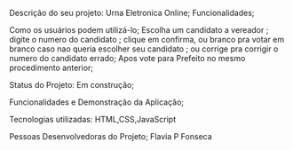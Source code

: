 Descrição do seu projeto:
Urna Eletronica Online;
Funcionalidades;

Como os usuários podem utilizá-lo;
Escolha um  candidato a vereador ;
digite o numero do candidato ;
clique em confirma, 
ou branco pra votar em branco caso nao queria escolher seu candidato ;
ou corrige pra corrigir o numero do candidato errado;
Apos vote para Prefeito no mesmo procedimento anterior;


Status do Projeto: Em construção;

Funcionalidades e Demonstração da Aplicação;

Tecnologias utilizadas: HTML,CSS,JavaScript

Pessoas Desenvolvedoras do Projeto; Flavia P Fonseca
